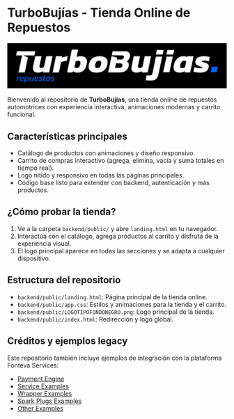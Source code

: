 
# TurboBujías - Tienda Online de Repuestos

![Logo TurboBujías](backend/public/LOGOTIPOFONDONEGRO.png)

Bienvenido al repositorio de **TurboBujías**, una tienda online de repuestos automotrices con experiencia interactiva, animaciones modernas y carrito funcional.

## Características principales

- Catálogo de productos con animaciones y diseño responsivo.
- Carrito de compras interactivo (agrega, elimina, vacía y suma totales en tiempo real).
- Logo nítido y responsivo en todas las páginas principales.
- Código base listo para extender con backend, autenticación y más productos.

## ¿Cómo probar la tienda?

1. Ve a la carpeta `backend/public/` y abre `landing.html` en tu navegador.
2. Interactúa con el catálogo, agrega productos al carrito y disfruta de la experiencia visual.
3. El logo principal aparece en todas las secciones y se adapta a cualquier dispositivo.

## Estructura del repositorio

- `backend/public/landing.html`: Página principal de la tienda online.
- `backend/public/app.css`: Estilos y animaciones para la tienda y el carrito.
- `backend/public/LOGOTIPOFONDONEGRO.png`: Logo principal de la tienda.
- `backend/public/index.html`: Redirección y logo global.

## Créditos y ejemplos legacy

Este repositorio también incluye ejemplos de integración con la plataforma Fonteva Services:

- [Payment Engine](PaymentEngine_README.md)
- [Service Examples](ServiceExamples_README.md)
- [Wrapper Examples](WrapperExamples_README.md)
- [Spark Plugs Examples](SparkPlugs_README.md)
- [Other Examples](Other_README.MD)
